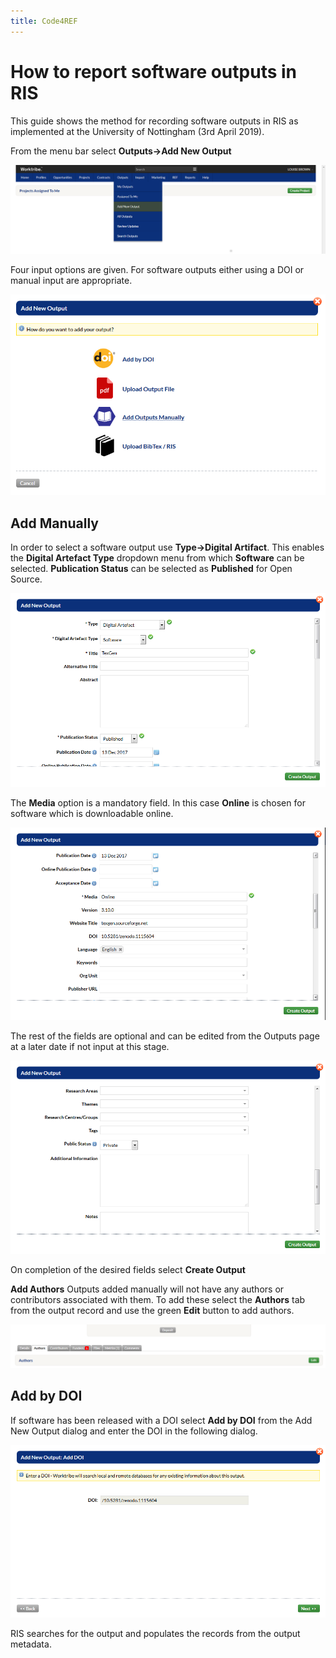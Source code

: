 ```yaml
---
title: Code4REF
---
```


# How to report software outputs in RIS

This guide shows the method for recording software outputs in RIS as implemented at the University of Nottingham (3rd April 2019).

From the menu bar select **Outputs->Add New Output**

![Image](RISImages/AddNewOutput.png)

Four input options are given. For software outputs either using a DOI or manual input are appropriate.

![Image](RISImages/AddNewOutputManual.png)

## Add Manually

In order to select a software output use **Type->Digital Artifact**. This enables the **Digital Artefact Type** dropdown menu from which **Software** can be selected.
**Publication Status** can be selected as **Published** for Open Source.

![Image](RISImages/AddNewOutputDialog.png)

The **Media** option is a mandatory field. In this case **Online** is chosen for software which is downloadable online.

![Image](RISImages/AddNewOutputDialog2.png)

The rest of the fields are optional and can be edited from the Outputs page at a later date if not input at this stage.

![Image](RISImages/AddNewOutputDialog3.png)

On completion of the desired fields select **Create Output**

**Add Authors**
Outputs added manually will not have any authors or contributors associated with them. To add these select the **Authors** tab from the output record and use the green **Edit** button to add authors.

![Image](RISImages/AddAuthor.png)

## Add by DOI

If software has been released with a DOI select **Add by DOI** from the Add New Output dialog and enter the DOI in the following dialog.

![Image](RISImages/AddDOI.png)

RIS searches for the output and populates the records from the output metadata.




